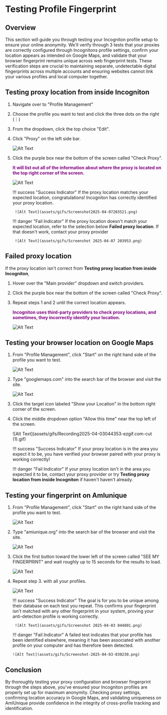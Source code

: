 # Testing Profile Fingerprint

## Overview

This section will guide you through testing your Incogniton profile setup to ensure your online anonymity. We'll verify through 3 tests that your proxies are correctly configured through Incognitons profile settings, confirm your location appears as intended on Google Maps, and validate that your browser fingerprint remains unique across web fingerprint tests. These verification steps are crucial to maintaining separate, undetectable digital fingerprints across multiple accounts and ensuring websites cannot link your various profiles and local computer together.



## Testing proxy location from inside Incogniton

1. Navigate over to "Profile Management"

2. Choose the profile you want to test and click the three dots on the right (⋮) 

3. From the dropdown, click the top choice "Edit".

4. Click "Proxy" on the left side bar.

    ![Alt Text](assets/gifs/ScreenRecording2025-04-03034205-ezgif.com-video-to-gif-converter.gif)

2. Click the purple box near the bottom of the screen called "Check Proxy". 

    **<span style="color: purple;">It will list out all of the information about where the proxy is located on the top right corner of the screen.</span>**   
 
    ![Alt Text](assets/gifs/Untitledvideo-MadewithClipchamp5-ezgif.com-video-to-gif-converter.gif)

    !!! success "Success Indicator"
        If the proxy location matches your expected location, congratulations! Incogniton has correctly identified your proxy location.

        ![Alt Text](assets/gifs/Screenshot2025-04-07203521.png)


    !!! danger "Fail Indicator"
        If the proxy location doesn't match your expected location, refer to the selection below **Failed proxy location**. If that doesn't work, contact your proxy provider</span>

        ![Alt Text](assets/gifs/Screenshot 2025-04-07 203953.png)

## Failed proxy location


If the proxy location isn't correct from **Testing proxy location from inside Incogniton**, 

1. Hover over the "Main provider" dropdown and switch providers.

2. Click the purple box near the bottom of the screen called "Check Proxy".

3. Repeat steps 1 and 2 until the correct location appears.
   
    **<span style="color: purple;">Incogniton uses third-party providers to check proxy locations, and sometimes, they incorrectly identify your location.</span>**

    ![Alt Text](assets/gifs/Untitledvideo-MadewithClipchamp4-ezgif.com-video-to-gif-converter.gif)


## Testing your browser location on Google Maps

1. From "Profile Management", click "Start" on the right hand side of the profile you want to test.

    ![Alt Text](assets/gifs/ScreenRecording2025-04-03041219-ezgif.com-video-to-gif-converter.gif)

2. Type "googlemaps.com" into the search bar of the browser and visit the site. 


    ![Alt Text](assets/gifs/Recording2025-04-03044353-ezgif.com-cut.gif)

3. Click the target icon labeled "Show your Location" in the bottom right corner of the screen. 

4. Click the middle dropdown option "Allow this time" near the top left of the screen.

    ![Alt Text](assets/gifs/Recording2025-04-03044353-ezgif.com-cut (1).gif)

    !!! success "Success Indicator"
        If your proxy location is in the area you expect it to be, you have verified your browser paired with your proxy is working correctly!

    !!! danger "Fail Indicator"
        If your proxy location isn't in the area you expected it to be, contact your proxy provider or try **Testing proxy location from inside Incogniton** if haven't haven't already.



## Testing your fingerprint on AmIunique

1. From "Profile Management", click "Start" on the right hand side of the profile you want to test.

    ![Alt Text](assets/gifs/ScreenRecording2025-04-03041219-ezgif.com-video-to-gif-converter.gif)

 2. Type "amiunique.org" into the search bar of the browser and visit the site. 

    ![Alt Text](assets/gifs/Recording2025-04-03042701-ezgif.com-cut.gif)
 
 3. Click the first button toward the lower left of the screen called "SEE MY FINGERPRINT" and wait roughly up to 15 seconds for the results to load.

    ![Alt Text](assets/gifs/ScreenRecording2025-04-07165914-ezgif.com-video-to-gif-converter.gif)

 4. Repeat step 3. with all your profiles. 

    ![Alt Text](assets/gifs/Screenshot2025-04-07165402.png)


    !!! success "Success Indicator"
        The goal is for you to be unique among their database on each test you repeat. This confirms your fingerprint isn't matched with any other fingerprint in your system, proving your anti-detection profile is working correctly.

         ![Alt Text](assets/gifs/Screenshot 2025-04-03 044801.png)

    !!! danger "Fail Indicator"
        A failed test indicates that your profile has been identified elsewhere, meaning it has been associated with another profile on your computer and has therefore been detected.</span>

        ![Alt Text](assets/gifs/Screenshot-2025-04-03-030230.png)


## Conclusion

By thoroughly testing your proxy configuration and browser fingerprint through the steps above, you've ensured your Incogniton profiles are properly set up for maximum anonymity. Checking proxy settings, confirming location accuracy in Google Maps, and validating uniqueness on AmIUnique provide confidence in the integrity of cross-profile tracking and identification. 




